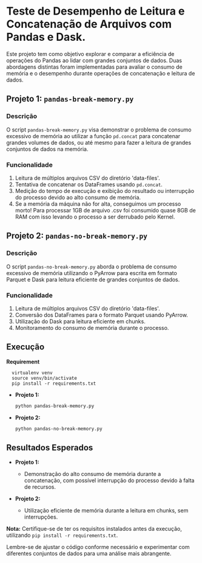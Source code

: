 # Teste de Desempenho de Leitura e Concatenação de Arquivos com Pandas e Dask.

Este projeto tem como objetivo explorar e comparar a eficiência de operações do Pandas ao lidar com grandes conjuntos de dados. Duas abordagens distintas foram implementadas para avaliar o consumo de memória e o desempenho durante operações de concatenação e leitura de dados.

## Projeto 1: `pandas-break-memory.py`

### Descrição
O script `pandas-break-memory.py` visa demonstrar o problema de consumo excessivo de memória ao utilizar a função `pd.concat` para concatenar grandes volumes de dados, ou até mesmo para fazer a leitura de grandes conjuntos de dados na memória.

### Funcionalidade
1. Leitura de múltiplos arquivos CSV do diretório 'data-files'.
2. Tentativa de concatenar os DataFrames usando `pd.concat`.
3. Medição do tempo de execução e exibição do resultado ou interrupção do processo devido ao alto consumo de memória.
4. Se a memória da máquina não for alta, conseguimos um processo morto! Para processar 1GB de arquivo .csv foi consumido quase 8GB de RAM com isso levando o processo a ser derrubado pelo Kernel.

## Projeto 2: `pandas-no-break-memory.py`

### Descrição
O script `pandas-no-break-memory.py` aborda o problema de consumo excessivo de memória utilizando o PyArrow para escrita em formato Parquet e Dask para leitura eficiente de grandes conjuntos de dados.

### Funcionalidade
1. Leitura de múltiplos arquivos CSV do diretório 'data-files'.
2. Conversão dos DataFrames para o formato Parquet usando PyArrow.
3. Utilização do Dask para leitura eficiente em chunks.
4. Monitoramento do consumo de memória durante o processo.

## Execução

  **Requirement**
  ```pip and venv.
    virtualenv venv 
    source venv/bin/activate 
    pip install -r requirements.txt
  ```
- **Projeto 1:**
    ```bash
    python pandas-break-memory.py
    ```

- **Projeto 2:**
    ```bash
    python pandas-no-break-memory.py
    ```

## Resultados Esperados
- **Projeto 1:**
    - Demonstração do alto consumo de memória durante a concatenação, com possível interrupção do processo devido à falta de recursos.

- **Projeto 2:**
    - Utilização eficiente de memória durante a leitura em chunks, sem interrupções.

**Nota:** Certifique-se de ter os requisitos instalados antes da execução, utilizando `pip install -r requirements.txt`.

Lembre-se de ajustar o código conforme necessário e experimentar com diferentes conjuntos de dados para uma análise mais abrangente.
